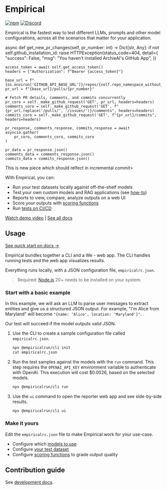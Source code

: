 # Empirical

[![npm](https://img.shields.io/npm/v/@empiricalrun/cli)](https://npmjs.com/package/@empiricalrun/cli)
[![Discord](https://img.shields.io/badge/discord-empirical.run-blue?logo=discord&logoColor=white&color=5d68e8)](https://discord.gg/NeR6jj8dw9)

Empirical is the fastest way to test different LLMs, prompts and other model configurations, across all the scenarios
that matter for your application.


<This is new piece which should relfect in incremental commit>
  async def get_new_pr_changes(self, pr_number: int) -> Dict[str, Any]:
    if not self.github_installation_id:
        raise HTTPException(status_code=404, detail={
            "success": False,
            "msg": "You haven't installed ArchieAI's GitHub App",
        })

    access_token = await self.get_access_token()
    headers = {"Authorization": f"Bearer {access_token}"}

    base_url = f"{os.environ['GITHUB_API_BASE_URL']}/repos/{self.repo_namespace_without_origin}"
    pr_url = f"{base_url}/pulls/{pr_number}"

    # Fetch PR details, comments, and commits concurrently
    pr_coro = self._make_github_request('GET', pr_url, headers=headers)
    comments_coro = self._make_github_request('GET', f"{pr_url.replace('/pulls/', '/issues/')}/comments", headers=headers)
    commits_coro = self._make_github_request('GET', f"{pr_url}/commits", headers=headers)

    pr_response, comments_response, commits_response = await asyncio.gather(
        pr_coro, comments_coro, commits_coro
    )

    pr_data = pr_response.json()
    comments_data = comments_response.json()
    commits_data = commits_response.json()
</This>This is new piece which should relfect in incremental commit>

With Empirical, you can:

- Run your test datasets locally against off-the-shelf models
- Test your own custom models and RAG applications (see [how-to](https://docs.empirical.run/models/custom))
- Reports to view, compare, analyze outputs on a web UI
- Score your outputs with [scoring functions](https://docs.empirical.run/scoring/basics)
- Run [tests on CI/CD](https://docs.empirical.run/running-in-ci)

[Watch demo video](https://www.loom.com/share/5992fdf0edc443e282f44936e6c32672) | [See all docs](https://docs.empirical.run)


## Usage

[See quick start on docs →](https://docs.empirical.run/quickstart)

Empirical bundles together a CLI and a We - web app. The CLI handles running tests and
the web app visualizes results.

Everything runs locally, with a JSON configuration file, `empiricalrc.json`.

> Required: [Node.js](https://nodejs.org/en) 20+ needs to be installed on your system.

### Start with a basic example

In this example, we will ask an LLM to parse user messages to extract entities and
give us a structured JSON output. For example, "I'm Alice from Maryland" will
become `"{name: 'Alice', location: 'Maryland'}"`.

Our test will succeed if the model outputs valid JSON.

1. Use the CLI to create a sample configuration file called `empiricalrc.json`.

    ```sh
    npx @empiricalrun/cli init
    cat empiricalrc.json
    ```

2. Run the test samples against the models with the `run` command. This step requires
   the `OPENAI_API_KEY` environment variable to authenticate with OpenAI. This
   execution will cost $0.0026, based on the selected models.

    ```sh
    npx @empiricalrun/cli run
    ```

3. Use the `ui` command to open the reporter web app and see side-by-side results.

    ```sh
    npx @empiricalrun/cli ui
    ```

### Make it yours

Edit the `empiricalrc.json` file to make Empirical work for your use-case.

- Configure which [models to use](https://docs.empirical.run/models/basics)
- Configure [your test dataset](https://docs.empirical.run/dataset/basics)
- Configure [scoring functions](https://docs.empirical.run/scoring/basics) to grade output quality


## Contribution guide

See [development docs](development/README.md).
